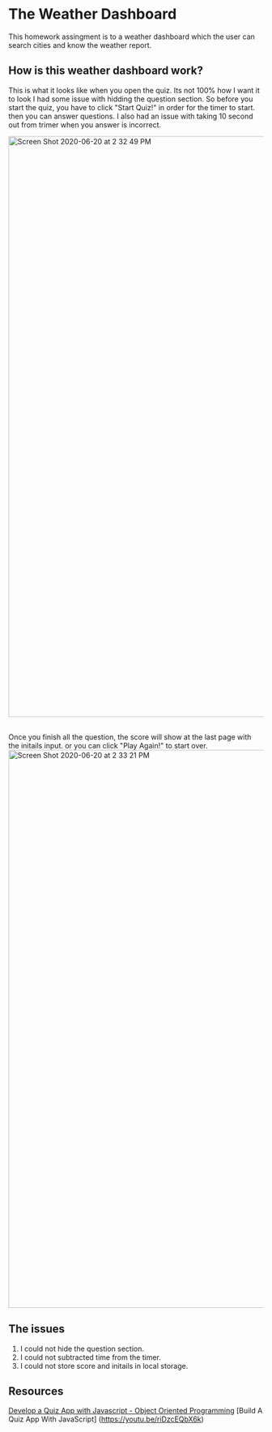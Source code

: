 # The Weather Dashboard
This homework assingment is to a weather dashboard which the user can search cities and know the weather report.

## How is this weather dashboard work?
This is what it looks like when you open the quiz. Its not 100% how I want it to look I had some issue with hidding the question section. So before you start the quiz, you have to click "Start Quiz!" in order for the timer to start.
then you can answer questions. I also had an issue with taking 10 second out from trimer when you answer is incorrect.

<img width="1146" alt="Screen Shot 2020-06-20 at 2 32 49 PM" src="https://user-images.githubusercontent.com/64511825/85211889-b2db9000-b30a-11ea-9e08-5db692a326ae.png"><br> <br>

Once you finish all the question, the score will show at the last page with the initails input. or you can click "Play Again!" to start over.
<img width="1101" alt="Screen Shot 2020-06-20 at 2 33 21 PM" src="https://user-images.githubusercontent.com/64511825/85211999-a0ae2180-b30b-11ea-80eb-a3fb22978ea7.png">

## The issues 
1) I could not hide the question section.
2) I could not subtracted time from the timer.
3) I could not store score and initails in local storage.

## Resources
[Develop a Quiz App with Javascript - Object Oriented Programming](https://youtu.be/jvk1pFNqXaw)
[Build A Quiz App With JavaScript] (https://youtu.be/riDzcEQbX6k)

